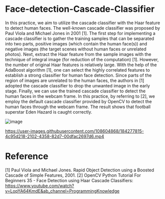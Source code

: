 # Face-detection-Cascade-Classifier




In this practice, we aim to utilize the cascade classifier with the Haar feature to detect human faces. The well-known cascade classifier was proposed by Paul Viola and Michael Jones in 2001 [1]. The first step for implementing a cascade classifier is to gather the training samples that can be separated into two parts, positive images (which contain the human face(s)) and negative images (the target scenes without human faces or unrelated photos). Next, extract the Haar feature from the sample images with the technique of integral image (for reduction of the computation) [1]. However, the number of original Haar features is relatively large. With the help of the AdaBoost algorithm [1], one can select the highly correlated features to establish a strong classifier for human face detection. Since parts of the region of images are unrelated to the human faces, the authors in [1] adopted the cascade classifier to drop the unwanted image in the early stage. Finally, we can use the trained cascade classifier to detect the human faces in the webcam frame. In this practice, by referring to [2], we employ the default cascade classifier provided by OpenCV to detect the human faces through the webcam frame. The result shows that football superstar Eden Hazard is caught correctly.





![image](https://user-images.githubusercontent.com/108604868/183235094-ec1f852c-4316-45ce-8ca0-868ce5d7720c.png)





https://user-images.githubusercontent.com/108604868/184277815-4c95d218-2102-4358-82d7-00dfac2697d6.mp4





# Reference
[1] Paul Viola and Michael Jones. Rapid Object Detection using a Boosted Cascade of Simple Features, 2001.
[2] OpenCV Python Tutorial For Beginners 35 - Face Detection using Haar Cascade Classifiers:  
https://www.youtube.com/watch?v=LopYA64KmdE&ab_channel=ProgrammingKnowledge  
